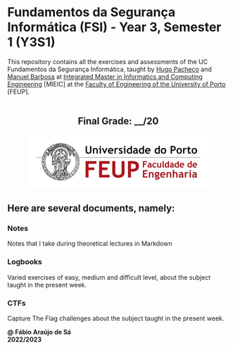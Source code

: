 # Fundamentos da Segurança Informática (FSI) - Year 3, Semester 1 (Y3S1)

This repository contains all the exercises and assessments of the UC Fundamentos da Segurança Informática, taught by [Hugo Pacheco](https://sigarra.up.pt/fcup/pt/FUNC_GERAL.FORMVIEW?p_codigo=652136) and [Manuel Barbosa](https://sigarra.up.pt/fcup/pt/func_geral.formview?p_codigo=535545) at [Integrated Master in Informatics and Computing Engineering](https://sigarra.up.pt/feup/pt/cur_geral.cur_view?pv_curso_id=742) [MIEIC] at the [Faculty of Engineering of the University of Porto](https://sigarra.up.pt/feup/pt/web_page.Inicial) [FEUP]. <br> <br>

<h2 align = "center" >Final Grade: __/20</h2>
<p align = "center" >
  <img 
       title = "FEUP logo"
       src = "Images//FEUP_Logo.png" 
       alt = "FEUP Logo"  
       />
</p>

## Here are several documents, namely:

### Notes
Notes that I take during theoretical lectures in Markdown <br>

### Logbooks
Varied exercises of easy, medium and difficult level, about the subject taught in the present week.

### CTFs
Capture The Flag challenges about the subject taught in the present week.

**@ Fábio Araújo de Sá** <br>
**2022/2023**